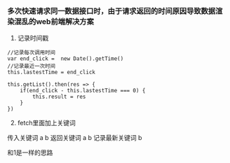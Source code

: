 ### 多次快速请求同一数据接口时，由于请求返回的时间原因导致数据渲染混乱的web前端解决方案


1. 记录时间戳

```
//记录每次调用时间
var end_click =  new Date().getTime()
//记录最近一次时间
this.lastestTime = end_click

this.getList().then(res => {
    if(end_click - this.lastestTime === 0) {
        this.result = res
    } 
})
```

2. fetch里面加上关键词 

传入关键词 a b
返回关键词 a b
记录最新关键词 b

和1是一样的思路

